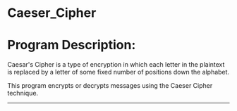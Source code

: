 # Caeser_Cipher
Program Description:
 ===================
 Caesar's Cipher is a type of encryption in which each 
 letter in the plaintext is replaced by a letter of some fixed number of positions 
 down the alphabet.

 This program encrypts or decrypts messages using the Caeser Cipher technique. 

 ------------------------------------------------------------------------------------------
